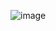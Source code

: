 ![image](https://github.com/LongTran15200/LeetC-CWars-Cchef-etc/assets/128632373/79cc417c-e6ef-4ad4-b03a-3f911211a3e1)
